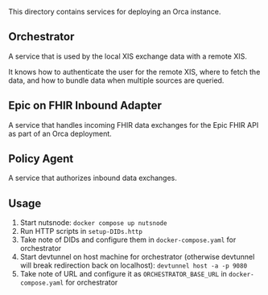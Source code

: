 This directory contains services for deploying an Orca instance.

## Orchestrator
A service that is used by the local XIS exchange data with a remote XIS.

It knows how to authenticate the user for the remote XIS, where to fetch the data, and how to bundle data when multiple sources are queried. 

## Epic on FHIR Inbound Adapter
A service that handles incoming FHIR data exchanges for the Epic FHIR API as part of an Orca deployment.

## Policy Agent
A service that authorizes inbound data exchanges.

## Usage
1. Start nutsnode: `docker compose up nutsnode`
2. Run HTTP scripts in `setup-DIDs.http`
3. Take note of DIDs and configure them in `docker-compose.yaml` for orchestrator
4. Start devtunnel on host machine for orchestrator (otherwise devtunnel will break redirection back on localhost): `devtunnel host -a -p 9080`
5. Take note of URL and configure it as `ORCHESTRATOR_BASE_URL` in `docker-compose.yaml` for orchestrator